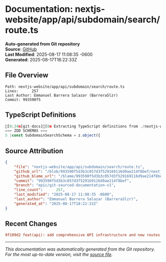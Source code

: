 # Documentation: nextjs-website/app/api/subdomain/search/route.ts

**Auto-generated from Git repository**  
**Source**: [GitHub](/blob/993590f5d3b3c057d3f529169116d9ae214f8bef/nextjs-website/app/api/subdomain/search/route.ts)  
**Last Modified**: 2025-08-17 11:08:35 -0600  
**Generated**: 2025-08-17T18:22:33Z

## File Overview

```
Path: nextjs-website/app/api/subdomain/search/route.ts
Lines:      257
Last Author: Emmanuel Barrera Salazar (BarreraSlzr)
Commit: 993590f5
```

## TypeScript Definitions

```typescript
[0;34m[git-docs][0m Extracting TypeScript definitions from ./nextjs-website/app/api/subdomain/search/route.ts
=== ZOD SCHEMAS ===
5 |const SubdomainSearchSchema = z.object({
```

## Source Attribution

```json
{
    "file": "nextjs-website/app/api/subdomain/search/route.ts",
    "github_url": "/blob/993590f5d3b3c057d3f529169116d9ae214f8bef/nextjs-website/app/api/subdomain/search/route.ts",
    "github_blame_url": "/blame/993590f5d3b3c057d3f529169116d9ae214f8bef/nextjs-website/app/api/subdomain/search/route.ts",
    "commit": "993590f5d3b3c057d3f529169116d9ae214f8bef",
    "branch": "epic/git-sourced-documentation-v1",
    "line_count":      257,
    "last_modified": "2025-08-17 11:08:35 -0600",
    "last_author": "Emmanuel Barrera Salazar (BarreraSlzr)",
    "generated_at": "2025-08-17T18:22:33Z"
}
```

## Recent Changes

```diff
9f109d2 feat(api): add comprehensive API infrastructure and new routes
```

---
*This documentation was automatically generated from the Git repository. 
For the most up-to-date version, visit the [source file](/blob/993590f5d3b3c057d3f529169116d9ae214f8bef/nextjs-website/app/api/subdomain/search/route.ts).*
